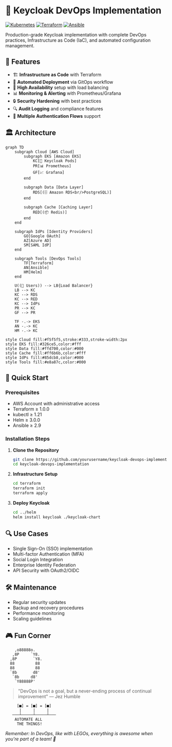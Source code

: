 # 🔐 Keycloak DevOps Implementation

[![Kubernetes](https://img.shields.io/badge/kubernetes-%23326ce5.svg?logo=kubernetes&logoColor=white)](https://kubernetes.io/)
[![Terraform](https://img.shields.io/badge/terraform-%235835CC.svg?logo=terraform&logoColor=white)](https://www.terraform.io/)
[![Ansible](https://img.shields.io/badge/ansible-%231A1918.svg?logo=ansible&logoColor=white)](https://www.ansible.com/)

Production-grade Keycloak implementation with complete DevOps practices, Infrastructure as Code (IaC), and automated configuration management.

## 🎯 Features

- 🏗️ **Infrastructure as Code** with Terraform
- 🚀 **Automated Deployment** via GitOps workflow
- 🔄 **High Availability** setup with load balancing
- 📊 **Monitoring & Alerting** with Prometheus/Grafana
- 🔒 **Security Hardening** with best practices
- 🔍 **Audit Logging** and compliance features
- 🔄 **Multiple Authentication Flows** support

## 🏛️ Architecture

```mermaid
graph TD
    subgraph Cloud [AWS Cloud]
        subgraph EKS [Amazon EKS]
            KC[🔐 Keycloak Pods]
            PR[📊 Prometheus]
            GF[📈 Grafana]
        end
        
        subgraph Data [Data Layer]
            RDS[(🗄️ Amazon RDS<br/>PostgreSQL)]
        end
        
        subgraph Cache [Caching Layer]
            RED[(📦 Redis)]
        end
    end
    
    subgraph IdPs [Identity Providers]
        GO[Google OAuth]
        AZ[Azure AD]
        SM[SAML IdP]
    end
    
    subgraph Tools [DevOps Tools]
        TF[Terraform]
        AN[Ansible]
        HM[Helm]
    end

    U((👤 Users)) --> LB{Load Balancer}
    LB --> KC
    KC --> RDS
    KC --> RED
    KC --> IdPs
    PR --> KC
    GF --> PR
    
    TF -.-> EKS
    AN -.-> KC
    HM -.-> KC

style Cloud fill:#f5f5f5,stroke:#333,stroke-width:2px
style EKS fill:#326ce5,color:#fff
style Data fill:#ffd700,color:#000
style Cache fill:#ff6b6b,color:#fff
style IdPs fill:#85dcb8,color:#000
style Tools fill:#e8a87c,color:#000
```

## 🚀 Quick Start

### Prerequisites

- AWS Account with administrative access
- Terraform ≥ 1.0.0
- kubectl ≥ 1.21
- Helm ≥ 3.0.0
- Ansible ≥ 2.9

### Installation Steps

1. **Clone the Repository**
   ```bash
   git clone https://github.com/yourusername/keycloak-devops-implementation
   cd keycloak-devops-implementation
   ```

2. **Infrastructure Setup**
   ```bash
   cd terraform
   terraform init
   terraform apply
   ```

3. **Deploy Keycloak**
   ```bash
   cd ../helm
   helm install keycloak ./keycloak-chart
   ```

## 🔍 Use Cases

- Single Sign-On (SSO) implementation
- Multi-factor Authentication (MFA)
- Social Login Integration
- Enterprise Identity Federation
- API Security with OAuth2/OIDC

## 🛠️ Maintenance

- Regular security updates
- Backup and recovery procedures
- Performance monitoring
- Scaling guidelines

## 🎮 Fun Corner

```
    ,o88888o.    
   ,8P     `Y8.  
  ,8P       `Y8. 
  88         88  
  88         88  
  `8b       d8'  
   `8b     d8'   
    `Y88888P'    
```

> "DevOps is not a goal, but a never-ending process of continual improvement"
>                                                  — Jez Humble

```ascii
     [■] = [■] = [■]
      |     |     |
   ───┴─────┴─────┴───
    AUTOMATE ALL
     THE THINGS!
```

_Remember: In DevOps, like with LEGOs, everything is awesome when you're part of a team! 🎵_

